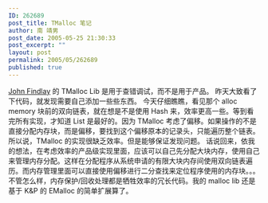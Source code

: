 ```yaml
---
ID: 262689
post_title: TMalloc 笔记
author: 南 靖男
post_date: 2005-05-25 21:30:33
post_excerpt: ""
layout: post
permalink: 2005/05/262689
published: true
---
```

<a href="http://www.john.findlay1.btinternet.co.uk">John Findlay</a> 的 TMalloc Lib 是用于查错调试，而不是用于产品。
昨天大致看了下代码，就发现需要自己添加一些些东西。
今天仔细瞧瞧，看见那个 alloc memory 块前的双向链表，就在想是不是使用 Hash 来，效率更高一些。等到看完所有实现，才知道 List 是最好的。因为 TMalloc 考虑了偏移。如果操作的不是直接分配内存块，而是偏移，要找到这个偏移原本的记录头，只能遍历整个链表。
所以说，TMalloc 的实现很缺乏效率。但是能够保证发现问题。
话说回来，依我的想法，在考虑效率的产品级实现里面，应该可以自己先分配大块内存，使用自己来管理内存分配。这样在分配程序从系统申请的有限大块内存间使用双向链表遍历。而内存管理里面可以直接使用偏移进行二分查找来定位程序使用的内存块。。。
不管怎么样，内存保护/回收处理都是牺牲效率的冗长代码。我的 malloc lib 还是基于 K&amp;P 的 EMalloc 的简单扩展算了。